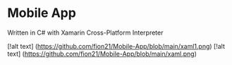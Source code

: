 # Mobile App

Written in C# with Xamarin Cross-Platform Interpreter


[!alt text] (https://github.com/fion21/Mobile-App/blob/main/xaml1.png)
[!alt text] (https://github.com/fion21/Mobile-App/blob/main/xaml.png)
